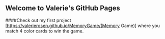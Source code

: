 ## Welcome to Valerie's GitHub Pages

####Check out my first project [https://valerierosen.github.io/MemoryGame/(Memory Game)] where you match 4 color cards to win the game. 

